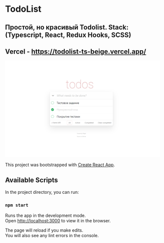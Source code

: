 # TodoList
## Простой, но красивый Todolist. Stack: (Typescript, React, Redux Hooks, SCSS)
## Vercel - https://todolist-ts-beige.vercel.app/
![Todolist](https://github.com/Ridgal/TODOLIST-TS/blob/master/src/assets/images/screen.png)

This project was bootstrapped with [Create React App](https://github.com/facebook/create-react-app).

## Available Scripts

In the project directory, you can run:

### `npm start`

Runs the app in the development mode.\
Open [http://localhost:3000](http://localhost:3000) to view it in the browser.

The page will reload if you make edits.\
You will also see any lint errors in the console.

